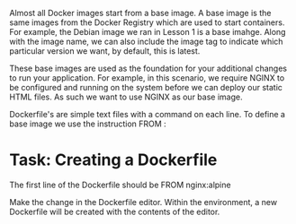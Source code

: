 

Almost all Docker images start from a base image. A base image is the same images from the Docker Registry which are used to start containers. For example, the Debian image we ran in Lesson 1 is a base imahge.  Along with the image name, we can also include the image tag to indicate which particular version we want, by default, this is latest.

These base images are used as the foundation for your additional changes to run your application. For example, in this scenario, we require NGINX to be configured and running on the system before we can deploy our static HTML files. As such we want to use NGINX as our base image.

Dockerfile's are simple text files with a command on each line. To define a base image we use the instruction FROM <image-name>:<tag>

# Task: Creating a Dockerfile

The first line of the Dockerfile should be FROM nginx:alpine

Make the change in the Dockerfile editor. Within the environment, a new Dockerfile will be created with the contents of the editor.


